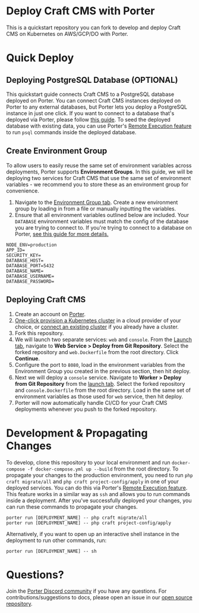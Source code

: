 # Deploy Craft CMS with Porter
This is a quickstart repository you can fork to develop and deploy Craft CMS on Kubernetes on AWS/GCP/DO with Porter.

# Quick Deploy

## Deploying PostgreSQL Database (OPTIONAL) 
This quickstart guide connects Craft CMS to a PostgreSQL database deployed on Porter. You can connect Craft CMS instances deployed on Porter to any external databases, but Porter lets you deploy a PostgreSQL instance in just one click. If you want to connect to a database that's deployed via Porter, please follow [this guide](https://docs.getporter.dev/docs/postgresdb). To seed the deployed database with existing data, you can use Porter's [Remote Execution feature](https://docs.getporter.dev/docs/cli-documentation#remote-execution) to run `psql` commands inside the deployed database.

## Create Environment Group
To allow users to easily reuse the same set of environment variables across deployments, Porter supports **Environment Groups**. In this guide, we will be deploying two services for Craft CMS that use the same set of environment variables - we recommend you to store these as an environment group for convenience.
1. Navigate to the [Environment Group tab](https://dashboard.getporter.dev/env-groups). Create a new environment group by loading in from a file or manually inputting the variables.
2. Ensure that all environment variables outlined below are included. Your `DATABASE` environment variables must match the config of the database you are trying to connect to. If you're trying to connect to a database on Porter, [see this guide for more details.](https://docs.getporter.dev/docs/postgresdb#connecting-to-the-database) 
```
NODE_ENV=production
APP_ID=
SECURITY_KEY=
DATABASE_HOST=
DATABASE_PORT=5432
DATABASE_NAME=
DATABASE_USERNAME=
DATABASE_PASSWORD=
```

## Deploying Craft CMS
1. Create an account on [Porter](https://dashboard.getporter.dev).
2. [One-click provision a Kubernetes cluster](https://docs.getporter.dev/docs/getting-started-with-porter-on-aws) in a cloud provider of your choice, or [connect an existing cluster](https://docs.getporter.dev/docs/cli-documentation#connecting-to-an-existing-cluster) if you already have a cluster.
3. Fork this repository.
4. We will launch two separate services: `web` and `console`. From the [Launch tab](https://dashboard.getporter.dev/launch), navigate to **Web Service > Deploy from Git Repository**. Select the forked repository and `web.Dockerfile` from the root directory. Click **Continue**.
5. Configure the port to `8080`, load in the environment variables from the Environment Group you created in the previous section, then hit deploy.
6. Next we will deploy a `console` service. Navigate to **Worker > Deploy from Git Repository** from the [launch tab](https://dashboard.getporter.dev/launch). Select the forked repository and `console.Dockerfile` from the root directory. Load in the same set of environment variables as those used for `web` service, then hit deploy.
7. Porter will now automatically handle CI/CD for your Craft CMS deployments whenever you push to the forked repository.

# Development & Propagating Changes
To develop, clone this repository to your local environment and run `docker-compose -f docker-compose.yml up --build` from the root directory.
To propagate your changes to the production environment, you need to run `php craft migrate/all` and `php craft project-config/apply` in one of your deployed services. You can do this via Porter's [Remote Execution feature](https://docs.getporter.dev/docs/cli-documentation#remote-execution). This feature works in a similar way as `ssh` and allows you to run commands inside a deployment.
After you've successfully deployed your changes, you can run these commands to propagate your changes.
```
porter run [DEPLOYMENT_NAME] -- php craft migrate/all
porter run [DEPLOYMENT_NAME] -- php craft project-config/apply
```
Alternatively, if you want to open up an interactive shell instance in the deployment to run other commands, run:
```
porter run [DEPLOYMENT_NAME] -- sh
```

# Questions?
Join the [Porter Discord community](https://discord.gg/FaaFjb6DXA) if you have any questions. For contributions/suggestions to docs, please open an issue in our [open source repository](https://github.com/porter-dev/porter).
